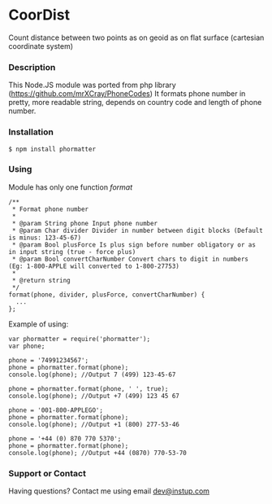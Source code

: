 # CoorDist
Count distance between two points as on geoid as on flat surface (cartesian coordinate system)

### Description
This Node.JS module was ported from php library (https://github.com/mrXCray/PhoneCodes)
It formats phone number in pretty, more readable string, depends on country code and length of phone number.

### Installation
```
$ npm install phormatter
```

### Using

Module has only one function *format*

```
/**
 * Format phone number
 *
 * @param String phone Input phone number
 * @param Char divider Divider in number between digit blocks (Default is minus: 123-45-67)
 * @param Bool plusForce Is plus sign before number obligatory or as in input string (true - force plus)
 * @param Bool convertCharNumber Convert chars to digit in numbers (Eg: 1-800-APPLE will converted to 1-800-27753)
 *
 * @return string
 */
format(phone, divider, plusForce, convertCharNumber) {
  ...
};
```

Example of using:

```
var phormatter = require('phormatter');
var phone;

phone = '74991234567';
phone = phormatter.format(phone);
console.log(phone); //Output 7 (499) 123-45-67

phone = phormatter.format(phone, ' ', true);
console.log(phone); //Output +7 (499) 123 45 67

phone = '001-800-APPLEGO';
phone = phormatter.format(phone);
console.log(phone); //Output +1 (800) 277-53-46

phone = '+44 (0) 870 770 5370';
phone = phormatter.format(phone);
console.log(phone); //Output +44 (0870) 770-53-70
```

### Support or Contact
Having questions? Contact me using email dev@instup.com
